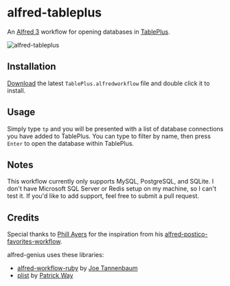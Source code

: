 # alfred-tableplus

An [Alfred 3](https://www.alfredapp.com/) workflow for opening databases in [TablePlus](https://tableplus.io/).

![alfred-tableplus](https://i.imgur.com/y9nI3Ga.png)

## Installation

[Download](https://github.com/goronfreeman/alfred-tableplus/releases/latest) the latest `TablePlus.alfredworkflow` file and double click it to install.

## Usage

Simply type `tp` and you will be presented with a list of database connections you have added to TablePlus. You can type to filter by name, then press `Enter` to open the database within TablePlus.

## Notes

This workflow currently only supports MySQL, PostgreSQL, and SQLite. I don't have Microsoft SQL Server or Redis setup on my machine, so I can't test it. If you'd like to add support, feel free to submit a pull request.

## Credits

Special thanks to [Phill Ayers](https://github.com/payers1) for the inspiration from his [alfred-postico-favorites-workflow](https://github.com/payers1/alfred-postico-favorites-workflow).

alfred-genius uses these libraries:

* [alfred-workflow-ruby](https://github.com/joetannenbaum/alfred-workflow-ruby) by [Joe Tannenbaum](https://github.com/joetannenbaum)
* [plist](https://github.com/patsplat/plist) by [Patrick Way](https://github.com/patsplat)
